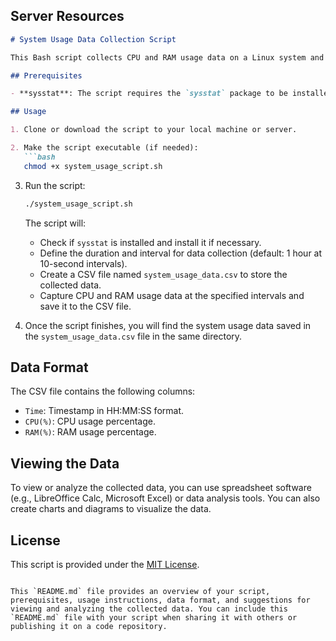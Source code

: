 ## Server Resources


```markdown
# System Usage Data Collection Script

This Bash script collects CPU and RAM usage data on a Linux system and saves it to a CSV file. It uses the `sysstat` package to capture the data at regular intervals.

## Prerequisites

- **sysstat**: The script requires the `sysstat` package to be installed on your system. If it's not already installed, the script will attempt to install it using `apt-get`.

## Usage

1. Clone or download the script to your local machine or server.

2. Make the script executable (if needed):
   ```bash
   chmod +x system_usage_script.sh
   ```

3. Run the script:
   ```bash
   ./system_usage_script.sh
   ```

   The script will:
   - Check if `sysstat` is installed and install it if necessary.
   - Define the duration and interval for data collection (default: 1 hour at 10-second intervals).
   - Create a CSV file named `system_usage_data.csv` to store the collected data.
   - Capture CPU and RAM usage data at the specified intervals and save it to the CSV file.

4. Once the script finishes, you will find the system usage data saved in the `system_usage_data.csv` file in the same directory.

## Data Format

The CSV file contains the following columns:
- `Time`: Timestamp in HH:MM:SS format.
- `CPU(%)`: CPU usage percentage.
- `RAM(%)`: RAM usage percentage.

## Viewing the Data

To view or analyze the collected data, you can use spreadsheet software (e.g., LibreOffice Calc, Microsoft Excel) or data analysis tools. You can also create charts and diagrams to visualize the data.

## License

This script is provided under the [MIT License](LICENSE).
```

This `README.md` file provides an overview of your script, prerequisites, usage instructions, data format, and suggestions for viewing and analyzing the collected data. You can include this `README.md` file with your script when sharing it with others or publishing it on a code repository.
